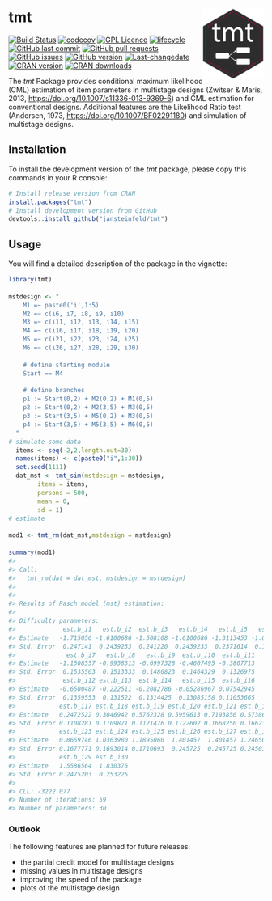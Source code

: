 # tmt <img src="man/figures/tmt.png" width="120" align="right" alt=""/>

<!-- README.md is generated from README.Rmd-->

[![Build
Status](https://travis-ci.com/jansteinfeld/tmt.svg?branch=master)](https://travis-ci.com/jansteinfeld/tmt)
[![codecov](https://codecov.io/gh/jansteinfeld/tmt/branch/master/graph/badge.svg?token=UwLlcu9JXp)](https://codecov.io/gh/jansteinfeld/tmt)
[![GPL
Licence](https://badges.frapsoft.com/os/gpl/gpl.svg?v=103)](https://opensource.org/licenses/GPL-3.0/)
[![lifecycle](https://img.shields.io/badge/lifecycle-experimental-orange.svg)](https://github.com/jansteinfeld/tmt/commits)
[![GitHub last
commit](https://img.shields.io/github/last-commit/jansteinfeld/tmt.svg)](https://github.com/jansteinfeld/tmt)
[![GitHub pull
requests](https://img.shields.io/github/issues-pr/jansteinfeld/tmt.svg)](https://github.com/jansteinfeld/tmt/pulls)
[![GitHub
issues](https://img.shields.io/github/issues-raw/jansteinfeld/tmt.svg)](https://github.com/jansteinfeld/tmt/issues)
[![GitHub
version](https://img.shields.io/github/release/jansteinfeld/tmt.svg?color=blue)](https://github.com/jansteinfeld/tmt)
[![Last-changedate](https://img.shields.io/github/release-date/jansteinfeld/tmt.svg)](https://github.com/jansteinfeld/tmt)
[![CRAN
version](http://www.r-pkg.org/badges/version/tmt?color=blue)](https://cran.r-project.org/package=tmt)
[![CRAN
downloads](http://cranlogs.r-pkg.org/badges/tmt?color=brightgreen)](http://www.r-pkg.org/pkg/tmt)

The *tmt* Package provides conditional maximum likelihood (CML)
estimation of item parameters in multistage designs (Zwitser & Maris,
2013, <https://doi.org/10.1007/s11336-013-9369-6>) and CML estimation
for conventional designs. Additional features are the Likelihood Ratio
test (Andersen, 1973, <https://doi.org/10.1007/BF02291180>) and
simulation of multistage designs.

## Installation

To install the development version of the *tmt* package, please copy
this commands in your R console:

``` r
# Install release version from CRAN
install.packages("tmt")
# Install development version from GitHub
devtools::install_github("jansteinfeld/tmt")
```

## Usage

You will find a detailed description of the package in the vignette:

``` r
library(tmt)

mstdesign <- "
    M1 =~ paste0('i',1:5)
    M2 =~ c(i6, i7, i8, i9, i10)
    M3 =~ c(i11, i12, i13, i14, i15)
    M4 =~ c(i16, i17, i18, i19, i20)
    M5 =~ c(i21, i22, i23, i24, i25)
    M6 =~ c(i26, i27, i28, i29, i30)

    # define starting module
    Start == M4

    # define branches
    p1 := Start(0,2) + M2(0,2) + M1(0,5)
    p2 := Start(0,2) + M2(3,5) + M3(0,5)
    p3 := Start(3,5) + M5(0,2) + M3(0,5)
    p4 := Start(3,5) + M5(3,5) + M6(0,5)
  "
# simulate some data
  items <- seq(-2,2,length.out=30)
  names(items) <- c(paste0("i",1:30))
  set.seed(1111)
  dat_mst <- tmt_sim(mstdesign = mstdesign,
        items = items,
        persons = 500,
        mean = 0,
        sd = 1)
# estimate

mod1 <- tmt_rm(dat_mst,mstdesign = mstdesign)

summary(mod1)
#> 
#> Call:
#>   tmt_rm(dat = dat_mst, mstdesign = mstdesign)
#> 
#> 
#> Results of Rasch model (mst) estimation: 
#> 
#> Difficulty parameters: 
#>             est.b_i1   est.b_i2  est.b_i3   est.b_i4   est.b_i5   est.b_i6
#> Estimate   -1.715056 -1.6100686 -1.508108 -1.6100686 -1.3113453 -1.0468543
#> Std. Error  0.247141  0.2439233  0.241220  0.2439233  0.2371614  0.1520214
#>              est.b_i7   est.b_i8   est.b_i9  est.b_i10  est.b_i11
#> Estimate   -1.1508557 -0.9958313 -0.6997328 -0.4607495 -0.3807713
#> Std. Error  0.1535503  0.1513333  0.1480823  0.1464329  0.1326975
#>             est.b_i12 est.b_i13  est.b_i14   est.b_i15  est.b_i16
#> Estimate   -0.6500487 -0.222511 -0.2082786 -0.05286967 0.07542945
#> Std. Error  0.1359553  0.131522  0.1314425  0.13085158 0.11053665
#>            est.b_i17 est.b_i18 est.b_i19 est.b_i20 est.b_i21 est.b_i22
#> Estimate   0.2472522 0.3046942 0.5762328 0.5959613 0.7193856 0.5738666
#> Std. Error 0.1108281 0.1109871 0.1121476 0.1122602 0.1668250 0.1662375
#>            est.b_i23 est.b_i24 est.b_i25 est.b_i26 est.b_i27 est.b_i28
#> Estimate   0.8659746 1.0363980 1.1895060  1.401457  1.401457 1.2465019
#> Std. Error 0.1677771 0.1693014 0.1710693  0.245725  0.245725 0.2450162
#>            est.b_i29 est.b_i30
#> Estimate   1.5586564  1.830376
#> Std. Error 0.2475203  0.253225
#> 
#> CLL: -3222.077 
#> Number of iterations: 59 
#> Number of parameters: 30
```

### Outlook

The following features are planned for future releases:

  - the partial credit model for multistage designs
  - missing values in multistage designs
  - improving the speed of the package
  - plots of the multistage design
